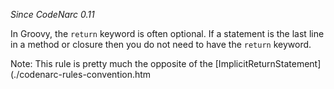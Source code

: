 *Since CodeNarc 0.11*

In Groovy, the `return` keyword is often optional. If a statement is the
last line in a method or closure then you do not need to have the
`return` keyword.

Note: This rule is pretty much the opposite of the
\[ImplicitReturnStatement\](./codenarc-rules-convention.htm
